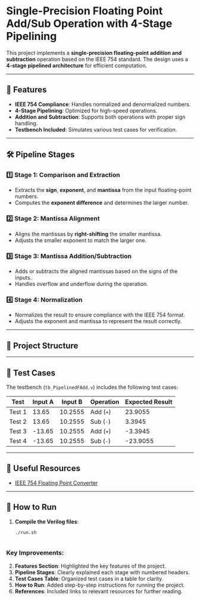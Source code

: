 # Single-Precision Floating Point Add/Sub Operation with 4-Stage Pipelining

This project implements a **single-precision floating-point addition and subtraction** operation based on the IEEE 754 standard. The design uses a **4-stage pipelined architecture** for efficient computation.

---

## 🚀 Features
- **IEEE 754 Compliance**: Handles normalized and denormalized numbers.
- **4-Stage Pipelining**: Optimized for high-speed operations.
- **Addition and Subtraction**: Supports both operations with proper sign handling.
- **Testbench Included**: Simulates various test cases for verification.

---

## 🛠️ Pipeline Stages

### 1️⃣ **Stage 1: Comparison and Extraction**
- Extracts the **sign**, **exponent**, and **mantissa** from the input floating-point numbers.
- Computes the **exponent difference** and determines the larger number.

### 2️⃣ **Stage 2: Mantissa Alignment**
- Aligns the mantissas by **right-shifting** the smaller mantissa.
- Adjusts the smaller exponent to match the larger one.

### 3️⃣ **Stage 3: Mantissa Addition/Subtraction**
- Adds or subtracts the aligned mantissas based on the signs of the inputs.
- Handles overflow and underflow during the operation.

### 4️⃣ **Stage 4: Normalization**
- Normalizes the result to ensure compliance with the IEEE 754 format.
- Adjusts the exponent and mantissa to represent the result correctly.

---

## 📂 Project Structure


---

## 🧪 Test Cases

The testbench (`tb_PipelinedFAdd.v`) includes the following test cases:

| **Test** | **Input A** | **Input B** | **Operation** | **Expected Result** |
|----------|-------------|-------------|---------------|----------------------|
| Test 1   | 13.65       | 10.2555     | Add (`+`)     | 23.9055             |
| Test 2   | 13.65       | 10.2555     | Sub (`-`)     | 3.3945              |
| Test 3   | -13.65      | 10.2555     | Add (`+`)     | -3.3945             |
| Test 4   | -13.65      | 10.2555     | Sub (`-`)     | -23.9055            |

---

## 🔗 Useful Resources

- [IEEE 754 Floating Point Converter](https://www.h-schmidt.net/FloatConverter/IEEE754.html)

---

## 📜 How to Run

1. **Compile the Verilog files**:
   ```bash
   ./run.sh



### Key Improvements:

2. **Features Section**: Highlighted the key features of the project.
3. **Pipeline Stages**: Clearly explained each stage with numbered headers.
4. **Test Cases Table**: Organized test cases in a table for clarity.
5. **How to Run**: Added step-by-step instructions for running the project.
6. **References**: Included links to relevant resources for further reading.

